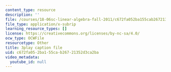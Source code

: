 ```yaml
---
content_type: resource
description: ''
file: /courses/18-06sc-linear-algebra-fall-2011/c672fa052ba155cab26721352d3ca2ba_vF7eyJ2g3kU.vtt
file_type: application/x-subrip
learning_resource_types: []
license: https://creativecommons.org/licenses/by-nc-sa/4.0/
ocw_type: OCWFile
resourcetype: Other
title: 3play caption file
uid: c672fa05-2ba1-55ca-b267-21352d3ca2ba
video_metadata:
  youtube_id: null
---
```

